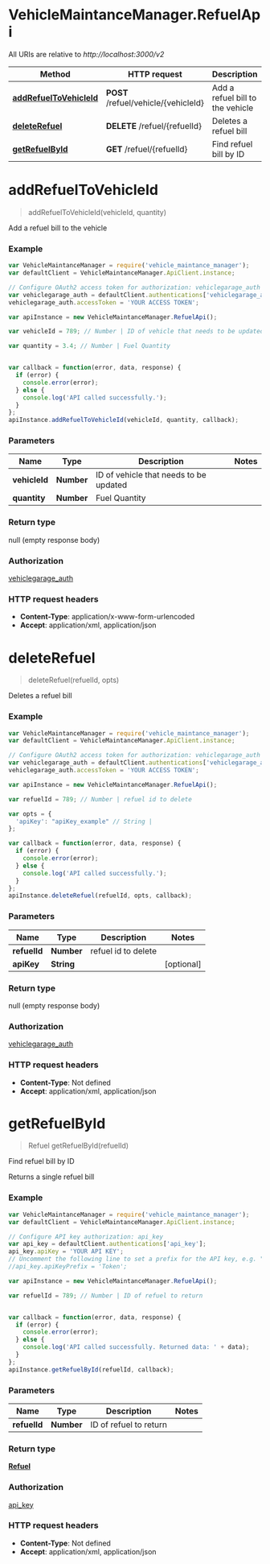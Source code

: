 # VehicleMaintanceManager.RefuelApi

All URIs are relative to *http://localhost:3000/v2*

Method | HTTP request | Description
------------- | ------------- | -------------
[**addRefuelToVehicleId**](RefuelApi.md#addRefuelToVehicleId) | **POST** /refuel/vehicle/{vehicleId} | Add a refuel bill to the vehicle
[**deleteRefuel**](RefuelApi.md#deleteRefuel) | **DELETE** /refuel/{refuelId} | Deletes a refuel bill
[**getRefuelById**](RefuelApi.md#getRefuelById) | **GET** /refuel/{refuelId} | Find refuel bill by ID


<a name="addRefuelToVehicleId"></a>
# **addRefuelToVehicleId**
> addRefuelToVehicleId(vehicleId, quantity)

Add a refuel bill to the vehicle



### Example
```javascript
var VehicleMaintanceManager = require('vehicle_maintance_manager');
var defaultClient = VehicleMaintanceManager.ApiClient.instance;

// Configure OAuth2 access token for authorization: vehiclegarage_auth
var vehiclegarage_auth = defaultClient.authentications['vehiclegarage_auth'];
vehiclegarage_auth.accessToken = 'YOUR ACCESS TOKEN';

var apiInstance = new VehicleMaintanceManager.RefuelApi();

var vehicleId = 789; // Number | ID of vehicle that needs to be updated

var quantity = 3.4; // Number | Fuel Quantity


var callback = function(error, data, response) {
  if (error) {
    console.error(error);
  } else {
    console.log('API called successfully.');
  }
};
apiInstance.addRefuelToVehicleId(vehicleId, quantity, callback);
```

### Parameters

Name | Type | Description  | Notes
------------- | ------------- | ------------- | -------------
 **vehicleId** | **Number**| ID of vehicle that needs to be updated | 
 **quantity** | **Number**| Fuel Quantity | 

### Return type

null (empty response body)

### Authorization

[vehiclegarage_auth](../README.md#vehiclegarage_auth)

### HTTP request headers

 - **Content-Type**: application/x-www-form-urlencoded
 - **Accept**: application/xml, application/json

<a name="deleteRefuel"></a>
# **deleteRefuel**
> deleteRefuel(refuelId, opts)

Deletes a refuel bill



### Example
```javascript
var VehicleMaintanceManager = require('vehicle_maintance_manager');
var defaultClient = VehicleMaintanceManager.ApiClient.instance;

// Configure OAuth2 access token for authorization: vehiclegarage_auth
var vehiclegarage_auth = defaultClient.authentications['vehiclegarage_auth'];
vehiclegarage_auth.accessToken = 'YOUR ACCESS TOKEN';

var apiInstance = new VehicleMaintanceManager.RefuelApi();

var refuelId = 789; // Number | refuel id to delete

var opts = { 
  'apiKey': "apiKey_example" // String | 
};

var callback = function(error, data, response) {
  if (error) {
    console.error(error);
  } else {
    console.log('API called successfully.');
  }
};
apiInstance.deleteRefuel(refuelId, opts, callback);
```

### Parameters

Name | Type | Description  | Notes
------------- | ------------- | ------------- | -------------
 **refuelId** | **Number**| refuel id to delete | 
 **apiKey** | **String**|  | [optional] 

### Return type

null (empty response body)

### Authorization

[vehiclegarage_auth](../README.md#vehiclegarage_auth)

### HTTP request headers

 - **Content-Type**: Not defined
 - **Accept**: application/xml, application/json

<a name="getRefuelById"></a>
# **getRefuelById**
> Refuel getRefuelById(refuelId)

Find refuel bill by ID

Returns a single refuel bill

### Example
```javascript
var VehicleMaintanceManager = require('vehicle_maintance_manager');
var defaultClient = VehicleMaintanceManager.ApiClient.instance;

// Configure API key authorization: api_key
var api_key = defaultClient.authentications['api_key'];
api_key.apiKey = 'YOUR API KEY';
// Uncomment the following line to set a prefix for the API key, e.g. "Token" (defaults to null)
//api_key.apiKeyPrefix = 'Token';

var apiInstance = new VehicleMaintanceManager.RefuelApi();

var refuelId = 789; // Number | ID of refuel to return


var callback = function(error, data, response) {
  if (error) {
    console.error(error);
  } else {
    console.log('API called successfully. Returned data: ' + data);
  }
};
apiInstance.getRefuelById(refuelId, callback);
```

### Parameters

Name | Type | Description  | Notes
------------- | ------------- | ------------- | -------------
 **refuelId** | **Number**| ID of refuel to return | 

### Return type

[**Refuel**](Refuel.md)

### Authorization

[api_key](../README.md#api_key)

### HTTP request headers

 - **Content-Type**: Not defined
 - **Accept**: application/xml, application/json


